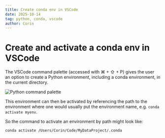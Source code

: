 ```yaml
---
title: Create conda env in VSCode
date: 2025-10-14
tag: python, conda, vscode
author: Corin
---
```


# Create and activate a conda env in VSCode

The VSCode command palette (accessed with ⌘ + ⇧ + P) gives the user an option to create a Python environment, including a conda environment, in the current directory. 

![Python command palette](/images/2025/commandpalette.png)

This environment can then be activated by referencing the path to the environment where one would usually put the environment name, e.g. `conda activate myenv`.

So the command to activate an environment by path might look like:

```
conda activate /Users/Corin/Code/MyDataProject/.conda
```